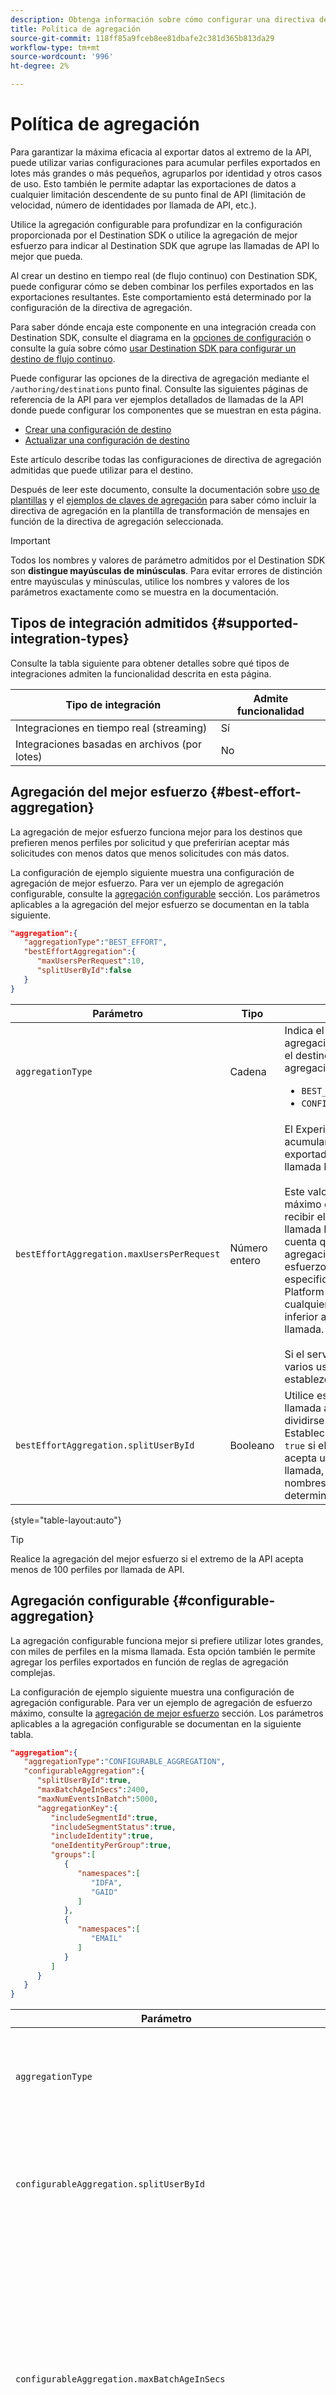 ```yaml
---
description: Obtenga información sobre cómo configurar una directiva de agregación para determinar cómo se deben agrupar y agrupar las solicitudes HTTP al destino.
title: Política de agregación
source-git-commit: 118ff85a9fceb8ee81dbafe2c381d365b813da29
workflow-type: tm+mt
source-wordcount: '996'
ht-degree: 2%

---
```



# Política de agregación

Para garantizar la máxima eficacia al exportar datos al extremo de la API, puede utilizar varias configuraciones para acumular perfiles exportados en lotes más grandes o más pequeños, agruparlos por identidad y otros casos de uso. Esto también le permite adaptar las exportaciones de datos a cualquier limitación descendente de su punto final de API (limitación de velocidad, número de identidades por llamada de API, etc.).

Utilice la agregación configurable para profundizar en la configuración proporcionada por el Destination SDK o utilice la agregación de mejor esfuerzo para indicar al Destination SDK que agrupe las llamadas de API lo mejor que pueda.

Al crear un destino en tiempo real (de flujo continuo) con Destination SDK, puede configurar cómo se deben combinar los perfiles exportados en las exportaciones resultantes. Este comportamiento está determinado por la configuración de la directiva de agregación.

Para saber dónde encaja este componente en una integración creada con Destination SDK, consulte el diagrama en la [opciones de configuración](../configuration-options.md) o consulte la guía sobre cómo [usar Destination SDK para configurar un destino de flujo continuo](../../guides/configure-destination-instructions.md#create-destination-configuration).

Puede configurar las opciones de la directiva de agregación mediante el `/authoring/destinations` punto final. Consulte las siguientes páginas de referencia de la API para ver ejemplos detallados de llamadas de la API donde puede configurar los componentes que se muestran en esta página.

* [Crear una configuración de destino](../../authoring-api/destination-configuration/create-destination-configuration.md)
* [Actualizar una configuración de destino](../../authoring-api/destination-configuration/update-destination-configuration.md)

Este artículo describe todas las configuraciones de directiva de agregación admitidas que puede utilizar para el destino.

Después de leer este documento, consulte la documentación sobre [uso de plantillas](../../functionality/destination-server/message-format.md#using-templating) y el [ejemplos de claves de agregación](../../functionality/destination-server/message-format.md#template-aggregation-key) para saber cómo incluir la directiva de agregación en la plantilla de transformación de mensajes en función de la directiva de agregación seleccionada.

>[!IMPORTANT]
>
>Todos los nombres y valores de parámetro admitidos por el Destination SDK son **distingue mayúsculas de minúsculas**. Para evitar errores de distinción entre mayúsculas y minúsculas, utilice los nombres y valores de los parámetros exactamente como se muestra en la documentación.

## Tipos de integración admitidos {#supported-integration-types}

Consulte la tabla siguiente para obtener detalles sobre qué tipos de integraciones admiten la funcionalidad descrita en esta página.

| Tipo de integración | Admite funcionalidad |
|---|---|
| Integraciones en tiempo real (streaming) | Sí |
| Integraciones basadas en archivos (por lotes) | No |

## Agregación del mejor esfuerzo {#best-effort-aggregation}

La agregación de mejor esfuerzo funciona mejor para los destinos que prefieren menos perfiles por solicitud y que preferirían aceptar más solicitudes con menos datos que menos solicitudes con más datos.

La configuración de ejemplo siguiente muestra una configuración de agregación de mejor esfuerzo. Para ver un ejemplo de agregación configurable, consulte la [agregación configurable](#configurable-aggregation) sección. Los parámetros aplicables a la agregación del mejor esfuerzo se documentan en la tabla siguiente.

```json
"aggregation":{
   "aggregationType":"BEST_EFFORT",
   "bestEffortAggregation":{
      "maxUsersPerRequest":10,
      "splitUserById":false
   }
}
```

| Parámetro | Tipo | Descripción |
|---------|----------|------|
| `aggregationType` | Cadena | Indica el tipo de directiva de agregación que debe utilizar el destino. Tipos de agregación admitidos: <ul><li>`BEST_EFFORT`</li><li>`CONFIGURABLE_AGGREGATION`</li></ul> |
| `bestEffortAggregation.maxUsersPerRequest` | Número entero | El Experience Platform puede acumular varios perfiles exportados en una sola llamada HTTP. <br><br>Este valor indica el número máximo de perfiles que debe recibir el extremo en una sola llamada HTTP. Tenga en cuenta que se trata de una agregación de mejor esfuerzo. Por ejemplo, si especifica el valor 100, Platform puede enviar cualquier número de perfiles inferior a 100 en una llamada. <br><br> Si el servidor no acepta varios usuarios por solicitud, establezca este valor en `1`. |
| `bestEffortAggregation.splitUserById` | Booleano | Utilice este indicador si la llamada al destino debe dividirse por identidad. Establecer este indicador en `true` si el servidor solo acepta una identidad por llamada, para un área de nombres de identidad determinada. |

{style="table-layout:auto"}

>[!TIP]
>
>Realice la agregación del mejor esfuerzo si el extremo de la API acepta menos de 100 perfiles por llamada de API.

## Agregación configurable {#configurable-aggregation}

La agregación configurable funciona mejor si prefiere utilizar lotes grandes, con miles de perfiles en la misma llamada. Esta opción también le permite agregar los perfiles exportados en función de reglas de agregación complejas.

La configuración de ejemplo siguiente muestra una configuración de agregación configurable. Para ver un ejemplo de agregación de esfuerzo máximo, consulte la [agregación de mejor esfuerzo](#best-effort-aggregation) sección. Los parámetros aplicables a la agregación configurable se documentan en la siguiente tabla.

```json
"aggregation":{
   "aggregationType":"CONFIGURABLE_AGGREGATION",
   "configurableAggregation":{
      "splitUserById":true,
      "maxBatchAgeInSecs":2400,
      "maxNumEventsInBatch":5000,
      "aggregationKey":{
         "includeSegmentId":true,
         "includeSegmentStatus":true,
         "includeIdentity":true,
         "oneIdentityPerGroup":true,
         "groups":[
            {
               "namespaces":[
                  "IDFA",
                  "GAID"
               ]
            },
            {
               "namespaces":[
                  "EMAIL"
               ]
            }
         ]
      }
   }
}
```

| Parámetro | Tipo | Descripción |
|---------|----------|------|
| `aggregationType` | Cadena | Indica el tipo de directiva de agregación que debe utilizar el destino. Tipos de agregación admitidos: <ul><li>`BEST_EFFORT`</li><li>`CONFIGURABLE_AGGREGATION`</li></ul> |
| `configurableAggregation.splitUserById` | Booleano | Utilice este indicador si la llamada al destino debe dividirse por identidad. Establecer este indicador en `true` si el servidor solo acepta una identidad por llamada, para un área de nombres de identidad determinada. |
| `configurableAggregation.maxBatchAgeInSecs` | Número entero | Se utiliza en combinación con `maxNumEventsInBatch`, este parámetro determina cuánto tiempo debe esperar el Experience Platform hasta enviar una llamada de API al extremo. <ul><li>Valor mínimo (segundos): 1800</li><li>Valor máximo (segundos): 3600</li></ul> Por ejemplo, si utiliza el valor máximo para ambos parámetros, Experience Platform esperará 3600 segundos O hasta que haya 10000 perfiles cualificados antes de realizar la llamada de API, lo que ocurra primero. |
| `configurableAggregation.maxNumEventsInBatch` | Número entero | Utilizado en conjunto con `maxBatchAgeInSecs`Sin embargo, este parámetro determina cuántos perfiles cualificados deben agregarse en una llamada de API. <ul><li>Valor mínimo: 1000</li><li>Valor máximo: 10000</li></ul> Por ejemplo, si utiliza el valor máximo para ambos parámetros, Experience Platform esperará 3600 segundos O hasta que haya 10000 perfiles cualificados antes de realizar la llamada de API, lo que ocurra primero. |
| `configurableAggregation.aggregationKey` | - | Permite agregar los perfiles exportados asignados al destino en función de los parámetros que se describen a continuación. |
| `configurableAggregation.aggregationKey.includeSegmentId` | Booleano | Establezca este parámetro en `true` si desea agrupar los perfiles exportados a su destino por ID de segmento. |
| `configurableAggregation.aggregationKey.includeSegmentStatus` | Booleano | Establezca este parámetro y `includeSegmentId` hasta `true`, si desea agrupar los perfiles exportados a su destino por ID de segmento y estado de segmento. |
| `configurableAggregation.aggregationKey.includeIdentity` | Booleano | Establezca este parámetro en `true` si desea agrupar perfiles exportados a su destino por área de nombres de identidad. |
| `configurableAggregation.aggregationKey.oneIdentityPerGroup` | Booleano | Establezca este parámetro en `true` si desea que los perfiles exportados se agreguen en grupos en función de una sola identidad (GAID, IDFA, números de teléfono, correo electrónico, etc.). |
| `configurableAggregation.aggregationKey.groups` | Matriz | Cree listas de grupos de identidad si desea agrupar perfiles exportados a su destino por grupos de áreas de nombres de identidad. Por ejemplo, puede combinar perfiles que contengan los identificadores móviles IDFA y GAID en una llamada a su destino y correos electrónicos en otra mediante la configuración que se muestra en el ejemplo anterior. |

{style="table-layout:auto"}

## Pasos siguientes {#next-steps}

Después de leer este artículo, debería tener una mejor comprensión de cómo puede configurar las directivas de agregación para su destino.

Para obtener más información acerca de los demás componentes de destino, consulte los siguientes artículos:

* [Configuración de autenticación del cliente](customer-authentication.md)
* [Autenticación OAuth2](oauth2-authentication.md)
* [Campos de datos del cliente](customer-data-fields.md)
* [Atributos de IU](ui-attributes.md)
* [Configuración del esquema](schema-configuration.md)
* [Configuración del área de nombres de identidad](identity-namespace-configuration.md)
* [Configuraciones de asignación compatibles](supported-mapping-configurations.md)
* [Envío de destino](destination-delivery.md)
* [Configuración de metadatos de audiencia](audience-metadata-configuration.md)
* [Configuración por lotes](batch-configuration.md)
* [Cualificaciones históricas del perfil](historical-profile-qualifications.md)